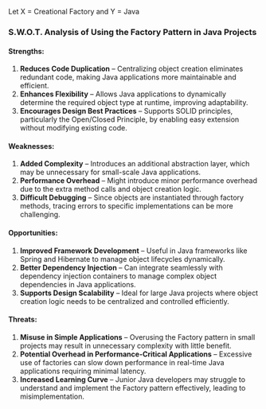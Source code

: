 Let X = Creational Factory and Y = Java

### **S.W.O.T. Analysis of Using the Factory Pattern in Java Projects**  

#### **Strengths:**  
1. **Reduces Code Duplication** – Centralizing object creation eliminates redundant code, making Java applications more maintainable and efficient.  
2. **Enhances Flexibility** – Allows Java applications to dynamically determine the required object type at runtime, improving adaptability.  
3. **Encourages Design Best Practices** – Supports SOLID principles, particularly the Open/Closed Principle, by enabling easy extension without modifying existing code.  

#### **Weaknesses:**  
1. **Added Complexity** – Introduces an additional abstraction layer, which may be unnecessary for small-scale Java applications.  
2. **Performance Overhead** – Might introduce minor performance overhead due to the extra method calls and object creation logic.  
3. **Difficult Debugging** – Since objects are instantiated through factory methods, tracing errors to specific implementations can be more challenging.  

#### **Opportunities:**  
1. **Improved Framework Development** – Useful in Java frameworks like Spring and Hibernate to manage object lifecycles dynamically.  
2. **Better Dependency Injection** – Can integrate seamlessly with dependency injection containers to manage complex object dependencies in Java applications.  
3. **Supports Design Scalability** – Ideal for large Java projects where object creation logic needs to be centralized and controlled efficiently.  

#### **Threats:**  
1. **Misuse in Simple Applications** – Overusing the Factory pattern in small projects may result in unnecessary complexity with little benefit.  
2. **Potential Overhead in Performance-Critical Applications** – Excessive use of factories can slow down performance in real-time Java applications requiring minimal latency.  
3. **Increased Learning Curve** – Junior Java developers may struggle to understand and implement the Factory pattern effectively, leading to misimplementation.  
